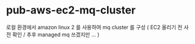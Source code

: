 # pub-aws-ec2-mq-cluster
로컬 환경에서 amazon linux 2 를 사용하여 mq cluster 를 구성 ( EC2 올리기 전 사전 확인 / 추후 managed mq 쓰겠지만 ... )
